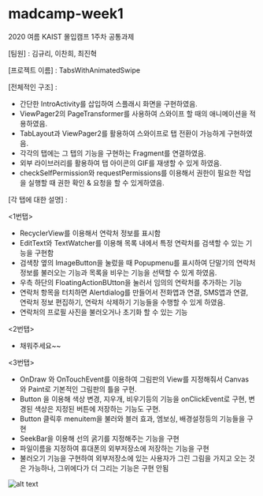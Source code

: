 # madcamp-week1
2020 여름 KAIST 몰입캠프 1주차 공통과제

[팀원] : 김규리, 이찬희, 최진혁

[프로젝트 이름] : TabsWithAnimatedSwipe

[전체적인 구조] : 
  - 간단한 IntroActivity를 삽입하여 스플래시 화면을 구현하였음.
  - ViewPager2의 PageTransformer를 사용하여 스와이프 할 때의 애니메이션을 적용하였음.
  - TabLayout과 ViewPager2를 활용하여 스와이프로 탭 전환이 가능하게 구현하였음.
  - 각각의 탭에는 그 탭의 기능을 구현하는 Fragment를 연결하였음.
  - 외부 라이브러리를 활용하여 탭 아이콘의 GIF를 재생할 수 있게 하였음.
  - checkSelfPermission와 requestPermissions를 이용해서 권한이 필요한 작업을 실행할 때 권한 확인 & 요청을 할 수 있게하였음.
  
[각 탭에 대한 설명] :

  <1번탭> 
  - RecyclerView를 이용해서 연락처 정보를 표시함
  - EditText와 TextWatcher를 이용해 목록 내에서 특정 연락처를 검색할 수 있는 기능을 구현함
  - 검색창 옆의 ImageButton을 눌렀을 때 Popupmenu를 표시하여 단말기의 연락처 정보를 불러오는 기능과 목록을 비우는 기능을 선택할 수 있게 하였음.
  - 우측 하단의 FloatingActionBUtton을 눌러서 임의의 연락처를 추가하는 기능
  - 연락처 항목을 터치하면 Alertdialog를 만들어서 전화앱과 연결, SMS앱과 연결, 연락처 정보 편집하기, 연락처 삭제하기 기능들을 수행할 수 있게 하였음.
  - 연락처의 프로필 사진을 불러오거나 초기화 할 수 있는 기능
  
  <2번탭> 
  - 채워주세요~~
  
  <3번탭> 
  - OnDraw 와 OnTouchEvent를 이용하여 그림판의 View를 지정해줘서 Canvas 와 Paint로 기본적인 그림판의 틀을 구현.
  - Button 을 이용해 색상 변경, 지우개, 비우기등의 기능을 onClickEvent로 구현, 변경된 색상은 지정된 버튼에 저장하는 기능도 구현.
  - Button 클릭후 menuitem을 불러와 블러 효과, 엠보싱, 배경설정등의 기능들을 구현
  - SeekBar을 이용해 선의 굵기를 지정해주는 기능을 구현
  - 파일이름을 지정하여 휴대폰의 외부저장소에 저장하는 기능을 구현
  - 불러오기 기능을 구현하여 외부저장소에 있는 사용자가 그린 그림을 가지고 오는 것은 가능하나, 그위에다가 더 그리는 기능은 구현 안됨
  
  ![alt text](https://github.com/[chanhee015]/[madcamp-week1]/blob/[master]/bonobono.jpg?raw=true)
  

